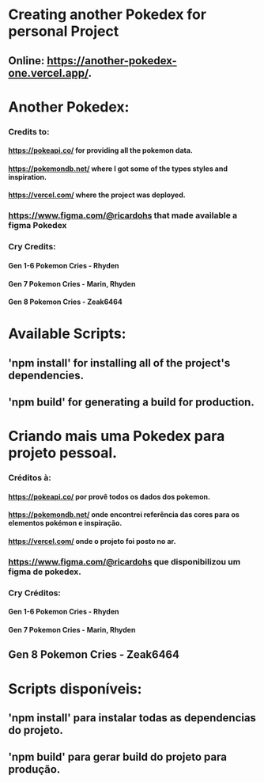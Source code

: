 # Creating another Pokedex for personal Project

## Online: https://another-pokedex-one.vercel.app/.

# Another Pokedex:

### Credits to:
#### https://pokeapi.co/ for providing all the pokemon data.
#### https://pokemondb.net/ where I got some of the types styles and inspiration.
#### https://vercel.com/ where the project was deployed.
### https://www.figma.com/@ricardohs that made available a figma Pokedex
### Cry Credits:
#### Gen 1-6 Pokemon Cries - Rhyden
#### Gen 7 Pokemon Cries - Marin, Rhyden
#### Gen 8 Pokemon Cries - Zeak6464

# Available Scripts:

## 'npm install' for installing all of the project's dependencies.
## 'npm build' for generating a build for production.


# Criando mais uma Pokedex para projeto pessoal.

### Créditos à:
#### https://pokeapi.co/ por provê todos os dados dos pokemon.
#### https://pokemondb.net/ onde encontrei referência das cores para os elementos pokémon e inspiração.
#### https://vercel.com/ onde o projeto foi posto no ar.
### https://www.figma.com/@ricardohs que disponibilizou um figma de pokedex.
### Cry Créditos:
#### Gen 1-6 Pokemon Cries - Rhyden
#### Gen 7 Pokemon Cries - Marin, Rhyden
## Gen 8 Pokemon Cries - Zeak6464

# Scripts disponíveis:
## 'npm install' para instalar todas as dependencias do projeto.
## 'npm build' para gerar build do projeto para produção.


